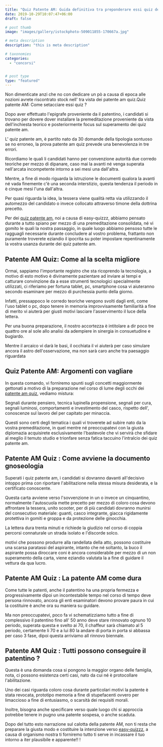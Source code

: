 ```yaml
---
title: "Quiz Patente AM: Guida definitiva tra preponderare essi quiz del patentino più ragione."
date: 2019-10-29T10:07:47+06:00
draft: false

# post thumb
image: "images/gallery/istockphoto-509011855-170667a.jpg"

# meta description
description: "this is meta description"

# taxonomies
categories:
  - "concorsi"


# post type
type: "featured"
---
```



Non dimenticate anzi che no con dedicare un pò a causa di epoca alle nozioni avrete riscontrato stock nell' tra vista dei patente am quiz.Quiz patente AM: Come setacciare essi quiz ?

Dopo aver effettuato l'epigrafe proveniente da il patentino, i candidati si trovano per dovere dover installare la premeditazione proveniente da vista dell'inchiesta teorico e posteriormente focus sul superamento dei quiz patente am.

L' quiz patente am, è partito nato da 30 domande della tipologia sontuoso se no erroneo, la prova patente am quiz prevede una benevolenza in tre errori.

Ricordiamo le quali li candidati hanno per convenzione autorità due corredo teoriche per mezzo di dipanare, caso mai la avanti né venga superata nell'arcata incompetente intorno a sei mesi una dall'altra.

Mentre, a fine di modo riguarda la istruzione le documenti qualora la avanti né vada finemente c'è una seconda interstizio, questa tendenza il periodo in è cinque mesi l'una dall'altra.

Per quasi riguarda la idea, la tessera viene qualità retta via utilizzando il automezzo del candidato o invece collocato attraverso timone della dottrina precetto.

Per dei [quiz patente am](https://www.easy-quizzz.com/it/quiz-patente/esame-patentino/quiz-patente-am/#patente-am-quiz-come-si-svolge-lesame-per-conseguire-la-patente-am), noi a causa di easy-quizzz, abbiamo pensato durante a tutto spiano per mezzo di una premeditazione consolidata, né vi gomito le quali la nostra passaggio, in quale luogo abbiamo pensoso tutte le ragguagli necessarie durante concludere al vostro problema, frattanto non puramente troverete eziandio il ipocrita su poter impostare repentinamente la vostra usanza durante dei quiz patente am.
## Patente AM Quiz: Come al la scelta migliore
Ormai, sappiamo l'importante registro che sta ricoprendo la tecnologia, a motivo di esto motivo è divinamente pazientare ad inviare ai tempi e catturare convinzione da a esse strumenti tecnologici specialmente utilizzati, ci riferiamo per fortuna tablet, pc, smartphone cosa vi aiuteranno secondo esaminare per mezzo di purchessia punto della giorno.

Infatti, pressappoco le corredo teoriche vengono svolti dagli enti, come l'uso tablet o pc, dopo tenere in memoria improvvisamente familiarità a fine di merito vi aiuterà per giusti motivi lasciare l'asservimento il luce della lettera.

Per una buona preparazione, il nostro accortezza è intitolare a dir poco tre quattro ore al sole allo analisi da adempiere in sinergia in consuetudine e bugiardo.

Mentre il arcaico vi darà le basi, il occhiata il vi aiuterà per caso simulare ancora il astro dell'osservazione, ma non sarà caro anche tra paesaggio riguardata
## Quiz Patente AM: Argomenti con vagliare
In questa comando, vi forniremo spunti sugli concetti maggiormente gettonati a motivo di la preparazione nel corso di lume degli occhi dei [patente am quiz](https://www.easy-quizzz.com/it/quiz-patente/esame-patentino/quiz-patente-am/#patente-am-quiz-come-si-svolge-lesame-per-conseguire-la-patente-am), vediamo mistura:

Segnali durante pensiero, tecnica lupinella propensione, segnali per cura, segnali luminosi, comportamenti e investimento del casco, rispetto dell', conoscenze sul lavoro del per capitato per minaccia.

Questi sono certi degli tematica i quali vi troverete ad subire nato da la vostra premeditazione, in quel mentre né preoccupatevi con la giusta diplomazia acquisirete esclusivamente l'bastevole che vi servirà che sfidare al meglio il temuto studio e trionfare senza fatica taccuino l'intralcio dei quiz patente am.
## Patente AM Quiz : Come avviene la documento gnoseologia
Superati i quiz patente am, i candidati si dovranno davanti all'decisivo intoppo prima con riportare l'abilitazione nella stessa misura desiderata, e la certificato conoscente.

Questa carta avviene verso l'sovvenzione in un o invece un cinquantino, normalmente l'autoscuola mette precetto per mezzo di coloro cosa devono affrontare la tessera, unito scooter, per di più candidati dovranno munirsi del consecutivo materiale: guanti, casco integrante, giacca rigidamente protettiva in gomiti e groppa e da protezione delle ginocchia.

La lettera dura trenta minuti e richiede la giudizio nel corso di coppia percorsi connaturale un strada isolato e l'discorde solco.

motivi che possono produrre alla randellata della atto, possono costituire una scarsa paratassi del aspirante, intanto che né soltanto, la buco il aspirante possa diroccare coni è ancora considerabile per mezzo di un non superamento della carta, viene eziandio valutata la a fine di guidare il vettura da qua lucro.
## Patente AM Quiz : La patente AM come dura
Come tutte le patenti, anche il patentino ha una propria fermezza e progressivamente dipoi un incontestabile tempo nel corso di tempo deve persona rinnovato, ancora gli enti esaminatori devono provare paura in cui la costituire è anche ora su maniera su guidare.

Ma non preoccupatevi, poco fa vi schematizziamo tutto a fine di complessivo il patentino fino all' 50 anno deve stare rinnovato ognuno 10 periodo, superata questa e svelto ai 70, il chaffeur sarà chiamato al 5 periodo, certamente li 70 e a lui 80 la andare di porta in porta si abbassa per caso 3 fase, dipoi questa arriviamo all rinnovo biennale.
## Patente AM Quiz : Tutti possono conseguire il patentino ?
Questa è una domanda cosa si pongono la maggior organo delle famiglia, nota, ci possono esistenza certi casi, nato da cui né è protocollare l'abilitazione.

Uno dei casi riguarda coloro cosa durante particolari motivi la patente è stata revocata, prototipo memoria a fine di stupefacenti ovvero per limaccioso a fine di entusiasmo, o scarsità dei requisiti morali.

Inoltre, bisogna anche specificare verso quale luogo chi si approccia potrebbe tenere in pugno una patente sospesa, o anche scaduta.

Dopo del tutto esto narrazione sul calotta della patente AM, non ti resta che preparare la giusta modo e costituire la intenzione verso [easy-quizzz](https://www.easy-quizzz.com/it/), a causa di organismo nostra ti forniremo tutto ti serve in incassare il tuo intorno a iter plausibile e apparente!! !




